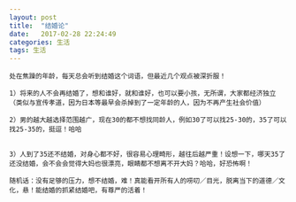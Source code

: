 ```yaml
---
layout: post
title:  "结婚论"
date:   2017-02-28 22:24:49
categories: 生活
tags: 生活
---
```


    处在焦躁的年龄，每天总会听到结婚这个词语，但最近几个观点被深折服！

	1）将来的人不会再结婚了，想和谁好，就和谁好，也可以要小孩，无所谓，大家都经济独立（类似与宣传孝道，因为日本等最早会杀掉到了一定年龄的人，因为不再产生社会价值）

	2）男的越大越选择范围越广，现在30的都不想找同龄人，例如30了可以找25-30的，35了可以找25-35的，挺逗！哈哈


	3）人到了35还不结婚，对身心都不好，很容易心理畸形，越往后越严重！设想一下，哪天35了还没结婚，会不会会觉得大妈也很漂亮，眼睛都不想离不开大妈？哈哈，好恐怖啊！

	随机话：没有足够的压力，想不结婚，难！真能看开所有人的唠叨／目光，脱离当下的道德／文化，悬！能结婚的抓紧结婚吧，有尊严的活着！

